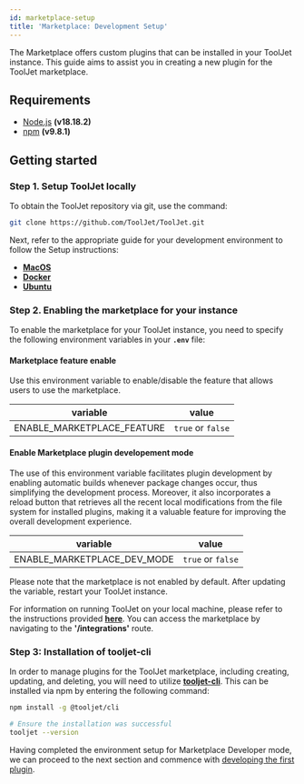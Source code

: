 ```yaml
---
id: marketplace-setup
title: 'Marketplace: Development Setup'
---
```


The Marketplace offers custom plugins that can be installed in your ToolJet instance. This guide aims to assist you in creating a new plugin for the ToolJet marketplace.

## Requirements
- [Node.js](https://nodejs.org/en/download/) **(v18.18.2)**
- [npm](https://www.npmjs.com/get-npm) **(v9.8.1)**

## Getting started

### Step 1. Setup ToolJet locally

To obtain the ToolJet repository via git, use the command:

```bash
git clone https://github.com/ToolJet/ToolJet.git
```

Next, refer to the appropriate guide for your development environment to follow the Setup instructions:

- **[MacOS](/docs/contributing-guide/setup/macos)**
- **[Docker](/docs/contributing-guide/setup/docker)**
- **[Ubuntu](/docs/contributing-guide/setup/ubuntu)**

### Step 2. Enabling the marketplace for your instance

To enable the marketplace for your ToolJet instance, you need to specify the following environment variables in your **`.env`** file:

#### Marketplace feature enable

Use this environment variable to enable/disable the feature that allows users to use the marketplace.

| variable                   | value             |
| -------------------------- | ----------------- |
| ENABLE_MARKETPLACE_FEATURE | `true` or `false` |

#### Enable Marketplace plugin developement mode

The use of this environment variable facilitates plugin development by enabling automatic builds whenever package changes occur, thus simplifying the development process. Moreover, it also incorporates a reload button that retrieves all the recent local modifications from the file system for installed plugins, making it a valuable feature for improving the overall development experience.

| variable                   | value             |
| -------------------------- | ----------------- |
| ENABLE_MARKETPLACE_DEV_MODE | `true` or `false` |


Please note that the marketplace is not enabled by default. After updating the variable, restart your ToolJet instance. 

For information on running ToolJet on your local machine, please refer to the instructions provided **[here](/docs/contributing-guide/setup/architecture)**. You can access the marketplace by navigating to the **'/integrations'** route.

### Step 3: Installation of tooljet-cli

In order to manage plugins for the ToolJet marketplace, including creating, updating, and deleting, you will need to utilize **[tooljet-cli](https://www.npmjs.com/package/@tooljet/cli)**. This can be installed via npm by entering the following command:
```bash
npm install -g @tooljet/cli

# Ensure the installation was successful
tooljet --version
```

Having completed the environment setup for Marketplace Developer mode, we can proceed to the next section and commence with [developing the first plugin](/docs/contributing-guide/marketplace/creating-a-plugin).


